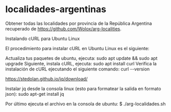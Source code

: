 # localidades-argentinas
Obtener todas las localidades por provincia de la República Argentina recuperado de https://github.com/Wolox/arg-localities.

Instalando cURL para Ubuntu Linux

El procedimiento para instalar cURL en Ubuntu Linux es el siguiente:

Actualiza tus paquetes de ubuntu, ejecuta:
sudo apt update && sudo apt upgrade
Siguiente, instala cURL, ejecuta:
sudo apt install curl
Verifica la instalación de cURL ejecutando el siguiente comando: 
curl --version

https://stedolan.github.io/jq/download/

Instalar jq desde la consola linux (esto para formatear la salida en formato json):
sudo apt-get install jq

Por último ejecuta el archivo en la consola de ubuntu:
$ ./arg-localidades.sh 